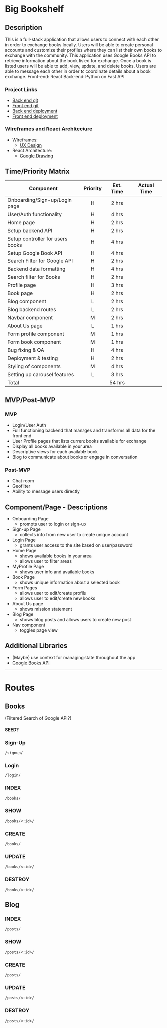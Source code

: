 # Big Bookshelf 
## Description

This is a full-stack application that allows users to connect with each other in order to exchange books locally. Users will be able to create personal accounts and customize their profiles where they can list their own books to exchange with the community. This application uses Google Books API to retrieve information about the book listed for exchange. Once a book is listed users will be able to add, view, update, and delete books. Users are able to message each other in order to coordinate details about a book exchange.
Front-end: React
Back-end: Python on Fast API

### Project Links

- [Back end git](https://github.com/Lofredoa1/big_bookshelf_backend)
- [Front end git](https://github.com/Lofredoa1/big_bookshelf_frontend)
- [Back end deployment](https://big-bookshelf.herokuapp.com/)
- [Front end deployment](https://big-bookshelf-frontend.vercel.app/)

### Wireframes and React Architecture
- Wireframes:
    - [UX Design](https://imgur.com/a/CnVTyCY)
- React Architecture: 
    - [Google Drawing](https://docs.google.com/drawings/d/1BPeJZ68IAwSCQBR7CjzZ9KgAdo0SmN5jHPW94gKa_W0/edit?usp=sharing)

## Time/Priority Matrix

| Component                             | Priority | Est. Time | Actual Time |
| ------------------------------------- |:-:| :-------: | :---------: |
| Onboarding/Sign-up/Login page         | H | 2 hrs  |   |
| User/Auth functionality               | H | 4 hrs  |   |
| Home page                             | H | 2 hrs  |   |
| Setup backend API                     | H | 2 hrs  |   |
| Setup controller for users books      | H | 4 hrs  |   |
| Setup Google Book API                 | H | 4 hrs  |   |
| Search Filter for Google API          | H | 2 hrs  |   |
| Backend data formatting               | H | 4 hrs  |   |
| Search filter for Books               | H | 2 hrs  |   |
| Profile page                          | H | 3 hrs  |   |
| Book page                             | H | 2 hrs  |   |
| Blog component                        | L | 2 hrs  |   |
| Blog backend routes                   | L | 2 hrs  |   |
| Navbar component                      | M | 2 hrs  |   |
| About Us page                         | L | 1 hrs  |   |
| Form profile component                | M | 1 hrs  |   |
| Form book component                   | M | 1 hrs  |   |
| Bug fixing & QA                       | H | 4 hrs  |   |
| Deployment & testing                  | H | 2 hrs  |   |
| Styling of components                 | M | 4 hrs  |   |
| Setting up carousel features          | L | 3 hrs  |   |
| Total                                 |   | 54 hrs |   |

## MVP/Post-MVP
### MVP
- Login/User Auth
- Full functioning backend that manages and transforms all data for the front end
- User Profile pages that lists current books available for exchange
- Display all books available in your area
- Descriptive views for each available book
- Blog to communicate about books or engage in conversation

### Post-MVP
- Chat room
- Geofilter
- Ability to message users directly 

## Component/Page - Descriptions
- Onboarding Page
    - prompts user to login or sign-up
- Sign-up Page
    - collects info from new user to create unique account
- Login Page
    - grants user access to the site based on user/password
- Home Page
    - shows available books in your area
    - allows user to filter areas
- MyProfile Page
    - shows user info and available books
- Book Page
    - shows unique information about a selected book
- Form Pages
    - allows user to edit/create profile
    - allows user to edit/create new books
- About Us page
    - shows mission statement
- Blog Page
    - shows blog posts and allows users to create new post 
- Nav component
    - toggles page view

## Additional Libraries
- (Maybe) use context for managing state throughout the app
- [Google Books API](https://developers.google.com/books/docs/v1/using#query-params) 

---
# Routes
## Books 
(Filtered Search of Google API?)
#### SEED?

### Sign-Up
```
/signup/
```

### Login
```
/login/
```

### INDEX
```
/books/
```

### SHOW
```
/books/<:id>/
```

### CREATE
```
/books/
```

### UPDATE
```
/books/<:id>/
```

### DESTROY
```
/books/<:id>/
```

## Blog 

### INDEX
```
/posts/
```

### SHOW
```
/posts/<:id>/
```

### CREATE
```
/posts/
```

### UPDATE
```
/posts/<:id>/
```

### DESTROY
```
/posts/<:id>/
```
